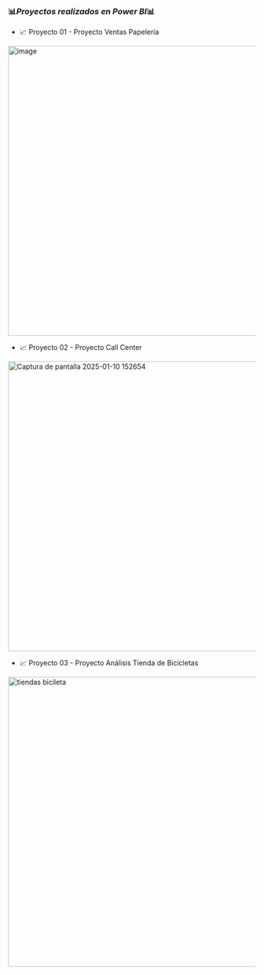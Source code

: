### 📊*Proyectos realizados en Power BI*📊

- 📈 Proyecto 01 - Proyecto Ventas Papelería
<img width="590" alt="image" src="https://github.com/user-attachments/assets/e2cbb9d0-591a-436b-be1f-35bb307fd2c2">



- 📈 Proyecto 02 - Proyecto Call Center
<img width="590" alt="Captura de pantalla 2025-01-10 152654" src="https://github.com/user-attachments/assets/e6b5e3ac-dd38-415a-8452-f168d9b2d41b" />




  
- 📈 Proyecto 03 -  Proyecto Análisis Tienda de Bicicletas
<img width="590" alt="tiendas bicileta" src="https://github.com/user-attachments/assets/d35b06ca-981e-4505-ae5d-f1be20a78918" />
